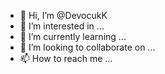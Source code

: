 - 👋 Hi, I’m @DevocukK
- 👀 I’m interested in ...
- 🌱 I’m currently learning ...
- 💞️ I’m looking to collaborate on ...
- 📫 How to reach me ...

<!---
DevocukK/DevocukK is a ✨ special ✨ repository because its `README.md` (this file) appears on your GitHub profile.
You can click the Preview link to take a look at your changes.
--->
